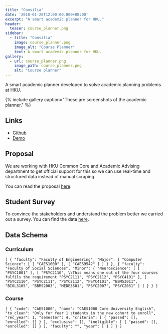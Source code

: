 ```yaml
---
title: "Consilia"
date: '2018-01-28T12:00:00.000+08:00'
excerpt: "A smart academic planner for HKU."
header:
  teaser: course_planner.png
sidebar:
  - title: "Consilia"
    image: course_planner.png
    image_alt: "Course Planner"
    text: A smart academic planner for HKU.
gallery:
  - url: course_planner.png
    image_path: course_planner.png
    alt: "Course planner"
---
```


A smart academic planner developed to solve academic planning problems at HKU.

{% include gallery caption="These are screenshots of the academic planner." %}

## Links

* [Github](https://github.com/utkarsh867/Consilia)
* [Demo](http://dbil.southeastasia.cloudapp.azure.com:3000)

## Proposal

We are working with HKU Common Core and Academic Advising department to get official support for this so we can use real-time and structured data instead of manual scraping.

You can read the proposal [here](https://docs.google.com/document/d/1wDlMYRghCE826MMMo283TukCORy_jY0d9yf6ey5SyX8/edit?usp=sharing).

## Student Survey

To convince the stakeholders and understand the problem better we carried out a survey. You can find the data [here](assets/survey_data.pdf).

## Data Schema

### Curriculum

`[ { "faculty": "Faculty of Engineering", "Major": { "Computer Science": [ [ "CAES1000" ], [ "CAES9542" ] ] } }, { "faculty": "Faculty of Social Sciences", "Minor": { "Neuroscience": [ [ "PSYC1001" ], [ "PSYC2110", \\This means one out of the four courses fulfils the requirement "PSYC2111", "PSYC2112", "PSYC4101" ], [ "PSYC2110", "PSYC2111", "PSYC2112", "PSYC4101", "BBMS3011", "BIOL3105", "BBMS2003", "MEDE3501", "PSYC2007", "PSYC2051" ] ] } } ]`

### Course

`[ { "code": "CAES1000", "name": "CAES1000 Core University English", "to_clean": "Only for Year 1 students in the new cohort to enroll", "rec_year": 1, "semester": 4, "criteria": [ { "passed": [], "enrolled": [] } ], "exclusive": [], "ineligible": [ { "passed": [], "enrolled": [] } ], "faculty": "", "year": [ 1 ] } ]`
